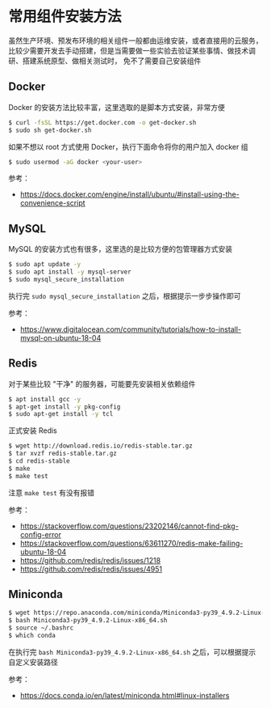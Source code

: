 # 常用组件安装方法

虽然生产环境、预发布环境的相关组件一般都由运维安装，或者直接用的云服务，比较少需要开发去手动搭建，但是当需要做一些实验去验证某些事情、做技术调研、搭建系统原型、做相关测试时，
免不了需要自己安装组件

## Docker

Docker 的安装方法比较丰富，这里选取的是脚本方式安装，非常方便

```bash
$ curl -fsSL https://get.docker.com -o get-docker.sh
$ sudo sh get-docker.sh
```

如果不想以 root 方式使用 Docker，执行下面命令将你的用户加入 docker 组

```bash
$ sudo usermod -aG docker <your-user>
```

参考：

- https://docs.docker.com/engine/install/ubuntu/#install-using-the-convenience-script

## MySQL

MySQL 的安装方式也有很多，这里选的是比较方便的包管理器方式安装

```bash
$ sudo apt update -y
$ sudo apt install -y mysql-server
$ sudo mysql_secure_installation
```

执行完 `sudo mysql_secure_installation` 之后，根据提示一步步操作即可

参考：

- https://www.digitalocean.com/community/tutorials/how-to-install-mysql-on-ubuntu-18-04

## Redis

对于某些比较 "干净" 的服务器，可能要先安装相关依赖组件

```bash
$ apt install gcc -y
$ apt-get install -y pkg-config
$ sudo apt-get install -y tcl
```

正式安装 Redis

```bash
$ wget http://download.redis.io/redis-stable.tar.gz
$ tar xvzf redis-stable.tar.gz
$ cd redis-stable
$ make
$ make test
```

注意 `make test` 有没有报错

参考：

- https://stackoverflow.com/questions/23202146/cannot-find-pkg-config-error
- https://stackoverflow.com/questions/63611270/redis-make-failing-ubuntu-18-04
- https://github.com/redis/redis/issues/1218
- https://github.com/redis/redis/issues/4951

## Miniconda

```bash
$ wget https://repo.anaconda.com/miniconda/Miniconda3-py39_4.9.2-Linux-x86_64.sh
$ bash Miniconda3-py39_4.9.2-Linux-x86_64.sh
$ source ~/.bashrc
$ which conda
```

在执行完 `bash Miniconda3-py39_4.9.2-Linux-x86_64.sh` 之后，可以根据提示自定义安装路径

参考：

- https://docs.conda.io/en/latest/miniconda.html#linux-installers
